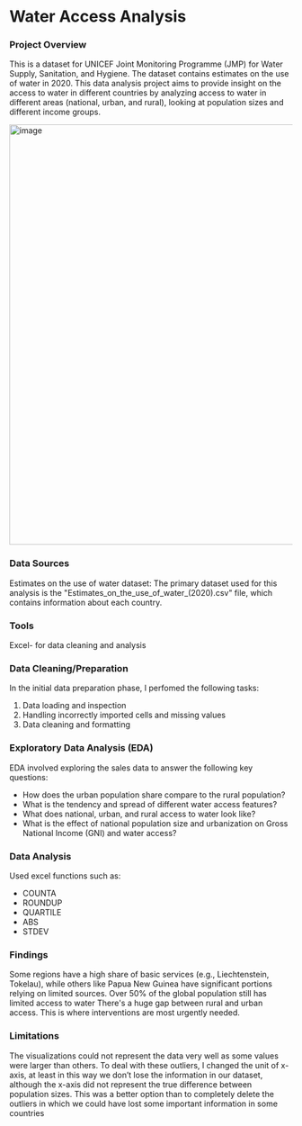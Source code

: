 # Water Access Analysis

### Project Overview

This is a dataset for UNICEF Joint Monitoring Programme (JMP) for Water Supply, Sanitation, and Hygiene. The dataset contains estimates on the use of water in 2020. This data analysis project aims to provide insight on the access to water in different countries by analyzing access to water in different areas (national, urban, and rural), looking at population sizes and different income groups.

<img width="1811" height="747" alt="image" src="https://github.com/user-attachments/assets/df4522cb-b841-499c-8c40-82cc639664d8" />

### Data Sources

Estimates on the use of water dataset: The primary dataset used for this analysis is the "Estimates_on_the_use_of_water_(2020).csv" file, which contains information about each country.

### Tools

Excel- for data cleaning and analysis




### Data Cleaning/Preparation

In the initial data preparation phase, I perfomed the following tasks:
1. Data loading and inspection
2. Handling incorrectly imported cells and missing values
3. Data cleaning and formatting

   
### Exploratory Data Analysis (EDA) 

EDA involved exploring the sales data to answer the following key questions:

- How does the urban population share compare to the rural population?
- What is the tendency and spread of different water access features?
- What does national, urban, and rural access to water look like?
- What is the effect of national population size and urbanization on Gross National Income (GNI) and water access?
  
### Data Analysis

Used excel functions such as: 
- COUNTA 
- ROUNDUP
- QUARTILE
- ABS
- STDEV

### Findings
Some regions have a high share of basic services (e.g., Liechtenstein, Tokelau), while others like Papua New Guinea have significant portions relying on limited sources.
Over 50% of the global population still has limited access to water
There's a huge gap between rural and urban access. This is where interventions are most urgently needed.

### Limitations
The visualizations could not represent the data very well as some values were larger than others. To deal with these outliers, I changed the unit of x-axis, at least in this way we don’t lose the information in our dataset, although the x-axis did not represent the true difference between population sizes. This was a better option than to completely delete the outliers in which we could have lost some important information in some countries 
